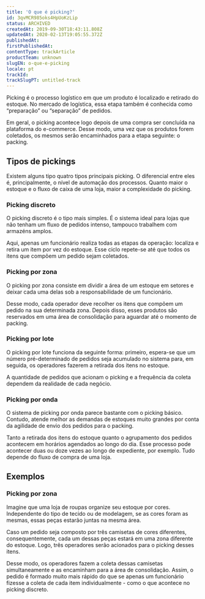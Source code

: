 ```yaml
---
title: 'O que é picking?'
id: 3qvMCR985oks4HpUoKzLip
status: ARCHIVED
createdAt: 2019-09-30T18:43:11.808Z
updatedAt: 2020-02-13T19:05:55.372Z
publishedAt: 
firstPublishedAt: 
contentType: trackArticle
productTeam: unknown
slugEN: o-que-e-picking
locale: pt
trackId: 
trackSlugPT: untitled-track
---
```


Picking é o processo logístico em que um produto é localizado e retirado do estoque. No mercado de logística, essa etapa também é conhecida como “preparação” ou “separação” de pedidos. 

Em geral, o picking acontece logo depois de uma compra ser concluída na plataforma do e-commerce. Desse modo, uma vez que os produtos forem coletados, os mesmos serão encaminhados para a etapa seguinte: o packing.

## Tipos de pickings 

Existem alguns tipo quatro tipos principais picking. O diferencial entre eles é, principalmente, o nível de automação dos processos. Quanto maior o estoque e o fluxo de caixa de uma loja, maior a complexidade do picking. 

### Picking discreto

O picking discreto é o tipo mais simples. É o sistema ideal para lojas que não tenham um fluxo de pedidos intenso, tampouco trabalhem com armazéns amplos.

Aqui, apenas um funcionário realiza todas as etapas da operação: localiza e retira um item por vez do estoque. Esse ciclo repete-se até que todos os itens que compõem um pedido sejam coletados. 

### Picking por zona 

O picking por zona consiste em dividir a área de um estoque em setores e deixar cada uma delas sob a responsabilidade de um funcionário.

Desse modo, cada operador deve recolher os itens que compõem um pedido na sua determinada zona. Depois disso, esses produtos são reservados em uma área de consolidação para aguardar até o momento de packing.

### Picking por lote 

O picking por lote funciona da seguinte forma: primeiro, espera-se que um número pré-determinado de pedidos seja acumulado no sistema para, em seguida, os operadores fazerem a retirada dos itens no estoque. 

A quantidade de pedidos que acionam o picking e a frequência da coleta dependem da realidade de cada negócio. 

### Picking por onda
O sistema de picking por onda parece bastante com o picking básico. Contudo, atende melhor as demandas de estoques muito grandes por conta da agilidade de envio dos pedidos para o packing.

Tanto a retirada dos itens do estoque quanto o agrupamento dos pedidos acontecem em horários agendados ao longo do dia. Esse processo pode acontecer duas ou doze vezes ao longo de expediente, por exemplo. Tudo depende do fluxo de compra de uma loja.


## Exemplos

### Picking por zona 

Imagine que uma loja de roupas organize seu estoque por cores. Independente do tipo de tecido ou de modelagem, se as cores foram as mesmas, essas peças estarão juntas na mesma área. 

Caso um pedido seja composto por três camisetas de cores diferentes, consequentemente, cada um dessas peças estará em uma zona diferente do estoque. Logo, três operadores serão acionados para o picking desses itens.  

Desse modo, os operadores fazem a coleta dessas camisetas simultaneamente e as encaminham para a área de consolidação. Assim, o pedido é formado muito mais rápido do que se apenas um funcionário fizesse a coleta de cada item individualmente - como o que acontece no picking discreto. 
